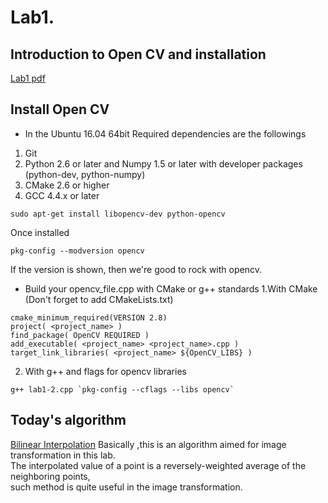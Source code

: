 # Lab1.
## Introduction to Open CV and installation
[Lab1 pdf](Lab1.pdf)

## Install Open CV
* In the Ubuntu 16.04 64bit
Required dependencies are the followings <br />
1. Git
2. Python 2.6 or later and Numpy 1.5 or later with developer packages (python-dev, python-numpy)
3. CMake 2.6 or higher
4. GCC 4.4.x or later

```
sudo apt-get install libopencv-dev python-opencv
```

Once installed
```
pkg-config --modversion opencv
```
If the version is shown, then we're good to rock with opencv.
* Build your opencv_file.cpp with CMake or g++ standards
1.With CMake (Don't forget to add CMakeLists.txt)

```make
cmake_minimum_required(VERSION 2.8)
project( <project_name> )
find_package( OpenCV REQUIRED )
add_executable( <project_name> <project_name>.cpp )
target_link_libraries( <project_name> ${OpenCV_LIBS} )
```

2. With g++ and flags for opencv libraries
```
g++ lab1-2.cpp `pkg-config --cflags --libs opencv`
```
## Today's algorithm
[Bilinear Interpolation](https://en.wikipedia.org/wiki/Bilinear_interpolation)
Basically ,this is an algorithm aimed for image transformation in this lab. <br />
The interpolated value of a point is a reversely-weighted average of the neighboring points, <br />
such method is quite useful in the image transformation.
